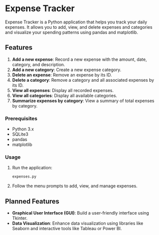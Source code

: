 # Expense Tracker

Expense Tracker is a Python application that helps you track your daily expenses. It allows you to add, view, and delete expenses and categories and visualize your spending patterns using pandas and matplotlib.

## Features

1. **Add a new expense**: Record a new expense with the amount, date, category, and description.
2. **Add a new category**: Create a new expense category.
3. **Delete an expense**: Remove an expense by its ID.
4. **Delete a category**: Remove a category and all associated expenses by its ID.
5. **View all expenses**: Display all recorded expenses.
6. **View all categories**: Display all available categories.
7. **Summarize expenses by category**: View a summary of total expenses by category.

### Prerequisites

- Python 3.x
- SQLite3
- pandas
- matplotlib

### Usage

1. Run the application:
    ```sh
    expenses.py
    ```

2. Follow the menu prompts to add, view, and manage expenses.


## Planned Features

- **Graphical User Interface (GUI)**: Build a user-friendly interface using Tkinter.
- **Data Visualization**: Enhance data visualization using libraries like Seaborn and interactive tools like Tableau or Power BI.
